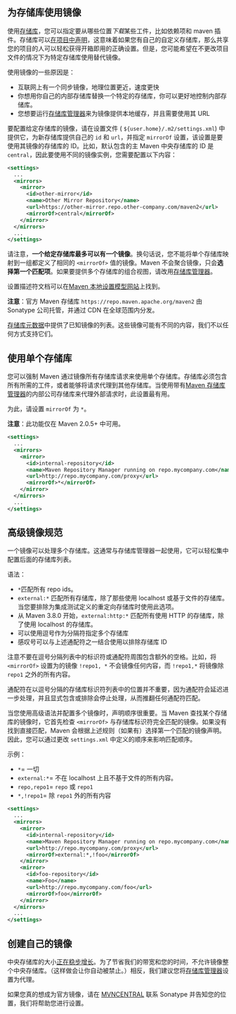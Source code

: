 ## 为存储库使用镜像

使用[存储库](基础工具/项目管理工具/maven/官网翻译/Maven-Users-Centre/repositories/)，您可以指定要从哪些位置*下载*某些工件，比如依赖项和 maven 插件。存储库可以[在项目中声明](https://maven.apache.org/guides/mini/guide-multiple-repositories.html)，这意味着如果您有自己的自定义存储库，那么共享您的项目的人可以轻松获得开箱即用的正确设置。但是，您可能希望在不更改项目文件的情况下为特定存储库使用替代镜像。

使用镜像的一些原因是：

- 互联网上有一个同步镜像，地理位置更近，速度更快
- 你想用你自己的内部存储库替换一个特定的存储库，你可以更好地控制内部存储库。
- 您想要运行[存储库管理器](https://maven.apache.org/repository-management.html)来为镜像提供本地缓存，并且需要使用其 URL

要配置给定存储库的镜像，请在设置文件 ( `${user.home}/.m2/settings.xml`) 中提供它，为新存储库提供自己的 `id` 和 `url`，并指定 `mirrorOf` 设置，该设置是要使用其镜像的存储库的 ID。比如，默认包含的主 Maven 中央存储库的 ID 是`central`，因此要使用不同的镜像实例，您需要配置以下内容：

```xml
<settings>
  ...
  <mirrors>
    <mirror>
      <id>other-mirror</id>
      <name>Other Mirror Repository</name>
      <url>https://other-mirror.repo.other-company.com/maven2</url>
      <mirrorOf>central</mirrorOf>
    </mirror>
  </mirrors>
  ...
</settings>
```

请注意，**一个给定存储库最多可以有一个镜像**。换句话说，您不能将单个存储库映射到一组都定义了相同的 `<mirrorOf>` 值的镜像。Maven 不会聚合镜像，只会**选择第一个匹配项**。如果要提供多个存储库的组合视图，请改用[存储库管理器](https://maven.apache.org/repository-management.html)。

设置描述符文档可以在[Maven 本地设置模型网站](https://maven.apache.org/maven-settings/settings.html)上找到。

**注意**：官方 Maven 存储库 `https://repo.maven.apache.org/maven2` 由 Sonatype 公司托管，并通过 CDN 在全球范围内分发。

[存储库元数据](https://repo.maven.apache.org/maven2/.meta/repository-metadata.xml)中提供了已知镜像的列表。这些镜像可能有不同的内容，我们不以任何方式支持它们。

## 使用单个存储库

您可以强制 Maven 通过镜像所有存储库请求来使用单个存储库。存储库必须包含所有所需的工件，或者能够将请求代理到其他存储库。当使用带有[Maven 存储库管理器](https://maven.apache.org/repository-management.html)的内部公司存储库来代理外部请求时，此设置最有用。

为此，请设置 `mirrorOf` 为 `*`。

**注意**：此功能仅在 Maven 2.0.5+ 中可用。

```xml
<settings>
  ...
  <mirrors>
    <mirror>
      <id>internal-repository</id>
      <name>Maven Repository Manager running on repo.mycompany.com</name>
      <url>http://repo.mycompany.com/proxy</url>
      <mirrorOf>*</mirrorOf>
    </mirror>
  </mirrors>
  ...
</settings>
```

## 高级镜像规范

一个镜像可以处理多个存储库。这通常与存储库管理器一起使用，它可以轻松集中配置后面的存储库列表。

语法：

- `*`匹配所有 repo ids。
- `external:*` 匹配所有存储库，除了那些使用 localhost 或基于文件的存储库。当您要排除为集成测试定义的重定向存储库时使用此选项。
- 从 Maven 3.8.0 开始，`external:http:*` 匹配所有使用 HTTP 的存储库，除了使用 localhost 的存储库。
- 可以使用逗号作为分隔符指定多个存储库
- 感叹号可以与上述通配符之一结合使用以排除存储库 ID

注意不要在逗号分隔列表中的标识符或通配符周围包含额外的空格。比如，将 `<mirrorOf>` 设置为的镜像 `!repo1, *` 不会镜像任何内容，而 `!repo1,*` 将镜像除 `repo1` 之外的所有内容。

通配符在以逗号分隔的存储库标识符列表中的位置并不重要，因为通配符会延迟进一步处理，并且显式包含或排除会停止处理，从而推翻任何通配符匹配。

当您使用高级语法并配置多个镜像时，声明顺序很重要。当 Maven 查找某个存储库的镜像时，它首先检查 `<mirrorOf>` 与存储库标识符完全匹配的镜像。如果没有找到直接匹配，Maven 会根据上述规则（如果有）选择第一个匹配的镜像声明。因此，您可以通过更改 `settings.xml` 中定义的顺序来影响匹配顺序。

示例：

- `*`= 一切
- `external:*`= 不在 localhost 上且不基于文件的所有内容。
- `repo,repo1`= `repo` 或 `repo1`
- `*,!repo1`= 除 `repo1` 外的所有内容

```xml
<settings>
  ...
  <mirrors>
    <mirror>
      <id>internal-repository</id>
      <name>Maven Repository Manager running on repo.mycompany.com</name>
      <url>http://repo.mycompany.com/proxy</url>
      <mirrorOf>external:*,!foo</mirrorOf>
    </mirror>
    <mirror>
      <id>foo-repository</id>
      <name>Foo</name>
      <url>http://repo.mycompany.com/foo</url>
      <mirrorOf>foo</mirrorOf>
    </mirror>
  </mirrors>
  ...
</settings>
```

## 创建自己的镜像

中央存储库的大小[正在稳步增长](http://search.maven.org/stats)。为了节省我们的带宽和您的时间，不允许镜像整个中央存储库。（这样做会让你自动被禁止。）相反，我们建议您将[存储库管理器](https://maven.apache.org/repository-management.html)设置为代理。

如果您真的想成为官方镜像，请在 [MVNCENTRAL](https://issues.sonatype.org/browse/MVNCENTRAL) 联系 Sonatype 并告知您的位置，我们将帮助您进行设置。

